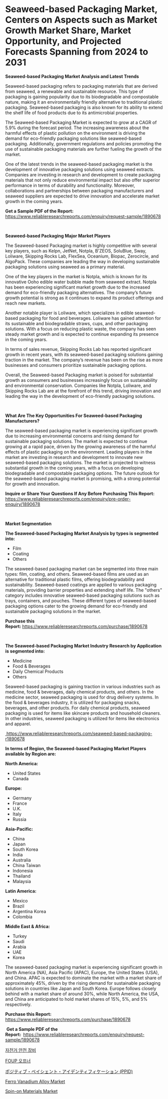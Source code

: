 <p><h1>Seaweed-based Packaging Market, Centers on Aspects such as Market Growth Market Share, Market Opportunity, and Projected Forecasts Spanning from 2024 to 2031</h1></p><p><strong>Seaweed-based Packaging Market Analysis and Latest Trends</strong></p>
<p><p>Seaweed-based packaging refers to packaging materials that are derived from seaweed, a renewable and sustainable resource. This type of packaging is gaining popularity due to its biodegradable and compostable nature, making it an environmentally friendly alternative to traditional plastic packaging. Seaweed-based packaging is also known for its ability to extend the shelf life of food products due to its antimicrobial properties.</p><p>The Seaweed-based Packaging Market is expected to grow at a CAGR of 5.9% during the forecast period. The increasing awareness about the harmful effects of plastic pollution on the environment is driving the demand for eco-friendly packaging solutions like seaweed-based packaging. Additionally, government regulations and policies promoting the use of sustainable packaging materials are further fueling the growth of the market.</p><p>One of the latest trends in the seaweed-based packaging market is the development of innovative packaging solutions using seaweed extracts. Companies are investing in research and development to create packaging materials that not only reduce environmental impact but also offer superior performance in terms of durability and functionality. Moreover, collaborations and partnerships between packaging manufacturers and seaweed suppliers are expected to drive innovation and accelerate market growth in the coming years.</p></p>
<p><strong>Get a Sample PDF of the Report:&nbsp;</strong> <a href="https://www.reliableresearchreports.com/enquiry/request-sample/1890678">https://www.reliableresearchreports.com/enquiry/request-sample/1890678</a></p>
<p>&nbsp;</p>
<p><strong>Seaweed-based Packaging Major Market Players</strong></p>
<p><p>The Seaweed-based Packaging market is highly competitive with several key players, such as Kelpn, JetNet, Notpla, B'ZEOS, SoluBlue, Sway, Loliware, Skipping Rocks Lab, FlexSea, Oceanium, Biopac, Zerocircle, and AlgoPack. These companies are leading the way in developing sustainable packaging solutions using seaweed as a primary material.</p><p>One of the key players in the market is Notpla, which is known for its innovative Ooho edible water bubble made from seaweed extract. Notpla has been experiencing significant market growth due to the increased demand for eco-friendly packaging alternatives. The company’s future growth potential is strong as it continues to expand its product offerings and reach new markets.</p><p>Another notable player is Loliware, which specializes in edible seaweed-based packaging for food and beverages. Loliware has gained attention for its sustainable and biodegradable straws, cups, and other packaging solutions. With a focus on reducing plastic waste, the company has seen steady market growth and is expected to continue expanding its presence in the coming years.</p><p>In terms of sales revenue, Skipping Rocks Lab has reported significant growth in recent years, with its seaweed-based packaging solutions gaining traction in the market. The company’s revenue has been on the rise as more businesses and consumers prioritize sustainable packaging options.</p><p>Overall, the Seaweed-based Packaging market is poised for substantial growth as consumers and businesses increasingly focus on sustainability and environmental conservation. Companies like Notpla, Loliware, and Skipping Rocks Lab are at the forefront of this trend, driving innovation and leading the way in the development of eco-friendly packaging solutions.</p></p>
<p>&nbsp;</p>
<p><strong>What Are The Key Opportunities For Seaweed-based Packaging Manufacturers?</strong></p>
<p><p>The seaweed-based packaging market is experiencing significant growth due to increasing environmental concerns and rising demand for sustainable packaging solutions. The market is expected to continue growing at a rapid pace, driven by the growing awareness of the harmful effects of plastic packaging on the environment. Leading players in the market are investing in research and development to innovate new seaweed-based packaging solutions. The market is projected to witness substantial growth in the coming years, with a focus on developing biodegradable and compostable packaging options. The future outlook for the seaweed-based packaging market is promising, with a strong potential for growth and innovation.</p></p>
<p><strong>Inquire or Share Your Questions If Any Before Purchasing This Report:</strong> <a href="https://www.reliableresearchreports.com/enquiry/pre-order-enquiry/1890678">https://www.reliableresearchreports.com/enquiry/pre-order-enquiry/1890678</a></p>
<p>&nbsp;</p>
<p><strong>Market Segmentation</strong></p>
<p><strong>The Seaweed-based Packaging Market Analysis by types is segmented into:</strong></p>
<p><ul><li>Film</li><li>Coating</li><li>Others</li></ul></p>
<p><p>The seaweed-based packaging market can be segmented into three main types: film, coating, and others. Seaweed-based films are used as an alternative for traditional plastic films, offering biodegradability and sustainability. Seaweed-based coatings are applied to various packaging materials, providing barrier properties and extending shelf life. The "others" category includes innovative seaweed-based packaging solutions such as trays, containers, and pouches. These different types of seaweed-based packaging options cater to the growing demand for eco-friendly and sustainable packaging solutions in the market.</p></p>
<p><strong>Purchase this Report:&nbsp;</strong><a href="https://www.reliableresearchreports.com/purchase/1890678">https://www.reliableresearchreports.com/purchase/1890678</a></p>
<p>&nbsp;</p>
<p><strong>The Seaweed-based Packaging Market Industry Research by Application is segmented into:</strong></p>
<p><ul><li>Medicine</li><li>Food & Beverages</li><li>Daily Chemical Products</li><li>Others</li></ul></p>
<p><p>Seaweed-based packaging is gaining traction in various industries such as medicine, food & beverages, daily chemical products, and others. In the medicine sector, seaweed packaging is used for drug delivery systems. In the food & beverages industry, it is utilized for packaging snacks, beverages, and other products. For daily chemical products, seaweed packaging is used for items like skincare products and household cleaners. In other industries, seaweed packaging is utilized for items like electronics and apparel.</p></p>
<p><a href="https://www.reliableresearchreports.com/seaweed-based-packaging-r1890678">&nbsp;https://www.reliableresearchreports.com/seaweed-based-packaging-r1890678</a></p>
<p><strong>In terms of Region, the Seaweed-based Packaging Market Players available by Region are:</strong></p>
<p>
    <p> <strong> North America: </strong>
        <ul>
            <li>United States</li>
            <li>Canada</li>
        </ul>
        </p> 
    <p> <strong> Europe: </strong>
        <ul>
            <li>Germany</li>
            <li>France</li>
            <li>U.K.</li>
            <li>Italy</li>
            <li>Russia</li>
        </ul>
        </p> 
    <p> <strong> Asia-Pacific: </strong>
        <ul>
            <li>China</li>
            <li>Japan</li>
            <li>South Korea</li>
            <li>India</li>
            <li>Australia</li>
            <li>China Taiwan</li>
            <li>Indonesia</li>
            <li>Thailand</li>
            <li>Malaysia</li>
        </ul>
        </p> 
    <p> <strong> Latin America: </strong>
        <ul>
            <li>Mexico</li>
            <li>Brazil</li>
            <li>Argentina Korea</li>
            <li>Colombia</li>
        </ul>
        </p> 
    <p> <strong> Middle East & Africa: </strong>
        <ul>
            <li>Turkey</li>
            <li>Saudi</li>
            <li>Arabia</li>
            <li>UAE</li>
            <li>Korea</li>
        </ul>
    </p>
    </p>
<p><p>The seaweed-based packaging market is experiencing significant growth in North America (NA), Asia Pacific (APAC), Europe, the United States (USA), and China. APAC is expected to dominate the market with a market share of approximately 45%, driven by the rising demand for sustainable packaging solutions in countries like Japan and South Korea. Europe follows closely behind with a market share of around 30%, while North America, the USA, and China are anticipated to hold market shares of 15%, 5%, and 5% respectively.</p></p>
<p><strong>Purchase this Report: </strong><a href="https://www.reliableresearchreports.com/purchase/1890678">https://www.reliableresearchreports.com/purchase/1890678</a></p>
<p>&nbsp;<strong>Get a Sample PDF of the Report:&nbsp;&nbsp;</strong><a href="https://www.reliableresearchreports.com/enquiry/request-sample/1890678">https://www.reliableresearchreports.com/enquiry/request-sample/1890678</a></p>
<p><strong></strong></p>
<p><p><a href="https://github.com/nicolaseller56452023/Market-Research-Report-List-1/blob/main/4971422145150.md">자전거 안전 장비</a></p><p><a href="https://github.com/joyliyu/Market-Research-Report-List-1/blob/main/8686625145149.md">FOUP 오프너</a></p><p><a href="https://github.com/MacyOrn/Market-Research-Report-List-1/blob/main/3887873138879.md">ポジティブ・ペイシェント・アイデンティフィケーション (PPID)</a></p><p><a href="https://github.com/ajiariaa/Market-Research-Report-List-1/blob/main/ferro-vanadium-alloy-market.md">Ferro Vanadium Alloy Market</a></p><p><a href="https://github.com/sarohimweaach77/Market-Research-Report-List-1/blob/main/spin-on-materials-market.md">Spin-on Materials Market</a></p></p>